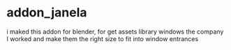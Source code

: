 # addon_janela
i maked this addon for blender, for get assets library windows the company I worked and make them the right size to fit into window entrances
